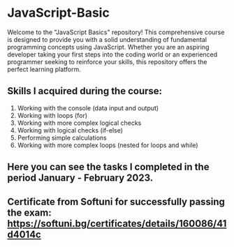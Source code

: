 # JavaScript-Basic

Welcome to the "JavaScript Basics" repository! This comprehensive course is designed to provide you with a solid understanding of fundamental programming concepts using JavaScript. Whether you are an aspiring developer taking your first steps into the coding world or an experienced programmer seeking to reinforce your skills, this repository offers the perfect learning platform.

## Skills I acquired during the course:
1) Working with the console (data input and output)
2) Working with loops (for)
3) Working with more complex logical checks
4) Working with logical checks (if-else)
5) Performing simple calculations
6) Working with more complex loops (nested for loops and while)

## Here you can see the tasks I completed in the period January - February 2023. 

## Certificate from Softuni for successfully passing the exam: https://softuni.bg/certificates/details/160086/41d4014c

